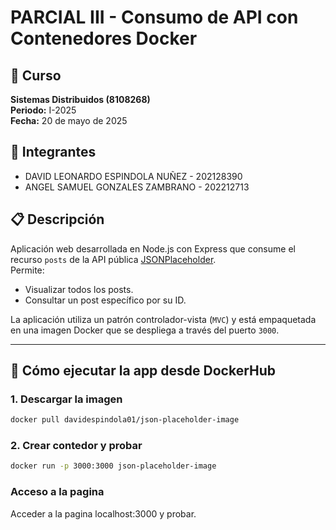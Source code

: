 # PARCIAL III - Consumo de API con Contenedores Docker

## 📌 Curso
**Sistemas Distribuidos (8108268)**  
**Periodo:** I-2025  
**Fecha:** 20 de mayo de 2025

## 👥 Integrantes
- DAVID LEONARDO ESPINDOLA NUÑEZ - 202128390
- ANGEL SAMUEL GONZALES ZAMBRANO - 202212713

## 📋 Descripción

Aplicación web desarrollada en Node.js con Express que consume el recurso `posts` de la API pública [JSONPlaceholder](https://jsonplaceholder.typicode.com/posts).  
Permite:

- Visualizar todos los posts.
- Consultar un post específico por su ID.

La aplicación utiliza un patrón controlador-vista (`MVC`) y está empaquetada en una imagen Docker que se despliega a través del puerto `3000`.

---

## 🚀 Cómo ejecutar la app desde DockerHub

### 1. Descargar la imagen

```bash
docker pull davidespindola01/json-placeholder-image
```

### 2.  Crear contedor y probar

```bash
docker run -p 3000:3000 json-placeholder-image
```
### Acceso a la pagina
Acceder a la pagina localhost:3000 y probar.


